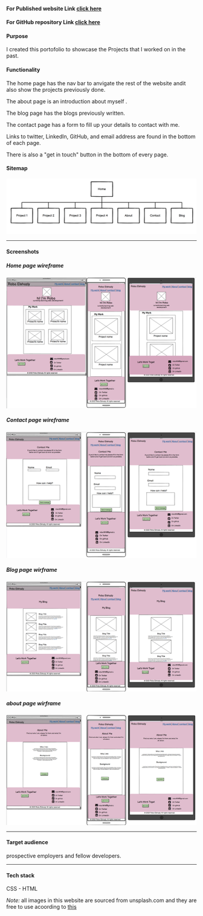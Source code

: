 #### For Published website Link [click here](https://roba-elshazly.netlify.app)

#### For GitHub repository Link [click here](https://github.com/robaElshazly/Portfolio)



#### Purpose

I created this portofolio to showcase the Projects that I worked on in the past.

#### Functionality

The home page has the nav bar to anvigate the rest of the website andit also show the projects previously done.

The about page is an introduction about myself .

The blog page has the blogs previously written.

The contact page has a form to fill up your details to contact with me.

Links to twitter, LinkedIn, GitHub, and email address are found in the bottom of each page.

There is also a "get in touch" button in the bottom of every page.



#### Sitemap

![sitemap](./src/images/wireframes/sitemap.png)

___
#### Screenshots

##### Home page wireframe
![home](./src/images/wireframes/home-screenshot.png)



##### Contact page wireframe
![contact](./src/images/wireframes/contact-screenshot.png)



##### Blog page wirframe
![blog](./src/images/wireframes/blog-screenshot.png)

##### about page wirframe
![about](./src/images/wireframes/about-screenshot.png)

___
#### Target audience
 
 prospective employers and fellow developers.
___
#### Tech stack

CSS - HTML

*Note:* all images in this website are sourced from unsplash.com and they are free to use acoording to 
[this](https://help.unsplash.com/en/articles/2612315-can-i-use-unsplash-photos-for-personal-or-commercial-projects#:~:text=The%20photos%20on%20Unsplash%20are,it%20is%20appreciated%20when%20possible.)

